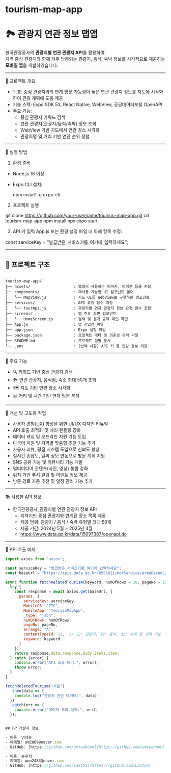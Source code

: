 # tourism-map-app

# 🏞 관광지 연관 정보 맵앱

한국관광공사의 **관광지별 연관 관광지 API**를 활용하여  
지역 중심 관광지와 함께 자주 방문되는 관광지, 음식, 숙박 정보를 시각적으로 제공하는 **모바일 앱**을 개발하였습니다.

------------------------------------------------------------
📌 프로젝트 개요

- 목표: 중심 관광지와의 연계 방문 가능성이 높은 연관 관광지 정보를 지도에 시각화하여 관광 계획에 도움 제공
- 기술 스택: Expo SDK 53, React Native, WebView, 공공데이터포털 OpenAPI
- 주요 기능:
  - 중심 관광지 키워드 검색
  - 연관 관광지(관광지/음식/숙박) 정보 조회
  - WebView 기반 지도에서 연관 장소 시각화
  - 관광지명 및 거리 기반 연관 순위 정렬

------------------------------------------------------------
🚀 실행 방법

1. 환경 준비
- Node.js 18 이상
- Expo CLI 설치:

  npm install -g expo-cli

2. 프로젝트 실행

  git clone https://github.com/your-username/tourism-map-app.git
  cd tourism-map-app
  npm install
  npx expo start

3. API 키 입력
App.js 또는 환경 설정 파일 내 아래 항목 수정:

  const serviceKey = "발급받은_서비스키를_여기에_입력하세요";

------------------------------------------------------------
## 📁 프로젝트 구조

```

tourism-map-app/
├── assets/                   : 앱에서 사용하는 이미지, 아이콘 등을 저장
├── components/               : 재사용 가능한 UI 컴포넌트 폴더
│   └── MapView.js            : 지도 UI를 WebView로 구현하는 컴포넌트
├── services/                 : API 요청 함수 저장
│   └── tourApi.js            : 관광지별 연관 관광지 정보 요청 함수 포함
├── screens/                  : 앱 주요 화면 컴포넌트
│   └── HomeScreen.js         : 검색 및 결과 출력 메인 화면
├── App.js                    : 앱 진입점 파일
├── app.json                  : Expo 설정 파일
├── package.json              : 프로젝트 메타 및 의존성 관리 파일
├── README.md                 : 프로젝트 설명 문서
└── .env                      : (선택 사항) API 키 등 민감 정보 저장

```
------------------------------------------------------------
🧠 주요 기능

- 🔍 키워드 기반 중심 관광지 검색
- 🏞 연관 관광지, 음식점, 숙소 최대 50개 조회
- 🗺 지도 기반 연관 장소 시각화
- 📊 거리 및 시간 기반 연계 방문 분석

------------------------------------------------------------
🔧 개선 및 고도화 작업

- 사용자 경험(UX) 향상을 위한 UI/UX 디자인 리뉴얼
- API 호출 최적화 및 에러 핸들링 강화
- 데이터 캐싱 및 오프라인 지원 기능 도입
- 다국어 지원 및 지역별 맞춤형 추천 기능 추가
- 사용자 리뷰, 평점 시스템 도입으로 신뢰도 향상
- 실시간 혼잡도, 날씨 정보 연동으로 방문 계획 지원
- SNS 공유 기능 및 커뮤니티 기능 개발
- 멀티미디어 콘텐츠(사진, 영상) 통합 강화
- 위치 기반 푸시 알림 및 이벤트 정보 제공
- 방문 경로 자동 추천 및 일정 관리 기능 추가

------------------------------------------------------------
📚 사용한 API 정보

- 한국관광공사_관광지별 연관 관광지 정보 API
  - 지역기반 중심 관광지와 연계된 장소 목록 제공
  - 제공 범위: 관광지 / 음식 / 숙박 유형별 최대 50개
  - 제공 기간: 2024년 5월 ~ 2025년 4월
  - https://www.data.go.kr/data/15097387/openapi.do

------------------------------------------------------------
📄 API 호출 예제

```js
import axios from 'axios';

const serviceKey = "발급받은_서비스키를_여기에_입력하세요";
const baseUrl = "https://apis.data.go.kr/B551011/KorService/areaBasedList";

async function fetchRelatedTourism(keyword, numOfRows = 10, pageNo = 1) {
  try {
    const response = await axios.get(baseUrl, {
      params: {
        serviceKey: serviceKey,
        MobileOS: "ETC",
        MobileApp: "TourismMapApp",
        _type: "json",
        numOfRows: numOfRows,
        pageNo: pageNo,
        arrange: "A",
        contentTypeId: 12,  // 12: 관광지, 39: 음식, 32: 숙박 등 선택 가능
        keyword: keyword
      }
    });
    return response.data.response.body.items.item;
  } catch (error) {
    console.error("API 호출 에러:", error);
    throw error;
  }
}

fetchRelatedTourism("서울")
  .then(data => {
    console.log("관광지 관련 데이터:", data);
  })
  .catch(err => {
    console.error("데이터 조회 실패:", err);
  });


## 🙋‍♂️ 개발자 정보

- 이름: 엄태훈  
- 이메일: am2869@naver.com  
- GitHub: [https://github.com/umteahoon](https://github.com/umteahoon)

- 이름: 손우혁  
- 이메일: woo2483@naver.com  
- GitHub: [https://github.com/Last55](https://github.com/Last55)
